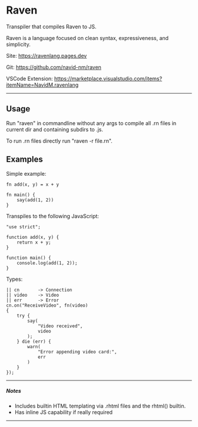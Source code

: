 # Raven

Transpiler that compiles Raven to JS.

Raven is a language focused on clean syntax, expressiveness, and simplicity.

Site: https://ravenlang.pages.dev

Git: https://github.com/navid-nm/raven

VSCode Extension: https://marketplace.visualstudio.com/items?itemName=NavidM.ravenlang

---

## Usage

Run "raven" in commandline without any args to compile all .rn files in current dir and containing subdirs to .js.

To run .rn files directly run "raven -r file.rn".

## Examples

Simple example:

```
fn add(x, y) = x + y

fn main() {
    say(add(1, 2))
}
```

Transpiles to the following JavaScript:

```
"use strict";

function add(x, y) {
    return x + y;
}

function main() {
    console.log(add(1, 2));
}
```

Types:

```
|| cn       -> Connection
|| video    -> Video
|| err      -> Error
cn.on("ReceiveVideo", fn(video)
{
    try {
        say(
            "Video received",
            video
        );
    } die (err) {
        warn(
            "Error appending video card:",
            err
        )
    }
});
```

---

##### Notes

-  Includes builtin HTML templating via .rhtml files and the rhtml() builtin.
-  Has inline JS capability if really required

---
